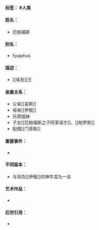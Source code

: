 #### 标签： #人类
#### 姓名：
- 厄帕福斯
#### 别名：
- Epaphus
#### 描述：
- [[埃及]]王
#### 亲属关系：
- 父亲[[宙斯]]
- 母亲[[伊俄]]
- 兄弟姐妹
- 子女[[厄帕福斯之子阿革诺尔]]、[[柏罗斯]]
- 配偶[[门菲斯]]
#### 重要事件：
- 
#### 不同版本：
- 与背负[[伊俄]]的神牛混为一谈
#### 艺术作品：
- 
#### 后世引用：
- 